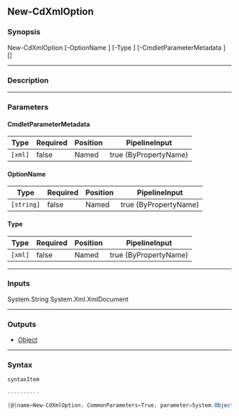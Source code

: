 New-CdXmlOption
---------------

### Synopsis

New-CdXmlOption [-OptionName <string>] [-Type <xml>] [-CmdletParameterMetadata <xml>] [<CommonParameters>]

---

### Description

---

### Parameters
#### **CmdletParameterMetadata**

|Type   |Required|Position|PipelineInput        |
|-------|--------|--------|---------------------|
|`[xml]`|false   |Named   |true (ByPropertyName)|

#### **OptionName**

|Type      |Required|Position|PipelineInput        |
|----------|--------|--------|---------------------|
|`[string]`|false   |Named   |true (ByPropertyName)|

#### **Type**

|Type   |Required|Position|PipelineInput        |
|-------|--------|--------|---------------------|
|`[xml]`|false   |Named   |true (ByPropertyName)|

---

### Inputs
System.String
System.Xml.XmlDocument

---

### Outputs
* [Object](https://learn.microsoft.com/en-us/dotnet/api/System.Object)

---

### Syntax
```PowerShell
syntaxItem
```
```PowerShell
----------
```
```PowerShell
{@{name=New-CdXmlOption; CommonParameters=True; parameter=System.Object[]}}
```
